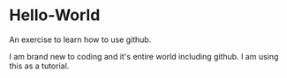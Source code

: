 # Hello-World
An exercise to learn how to use github.

I am brand new to coding and it's entire world including github. I am using this as a tutorial.

